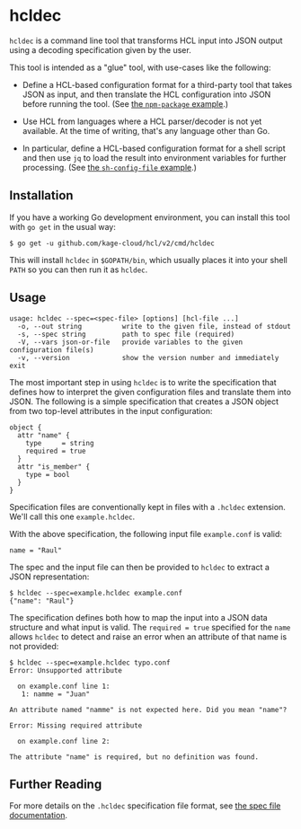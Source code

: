 # hcldec

`hcldec` is a command line tool that transforms HCL input into JSON output
using a decoding specification given by the user.

This tool is intended as a "glue" tool, with use-cases like the following:

* Define a HCL-based configuration format for a third-party tool that takes
  JSON as input, and then translate the HCL configuration into JSON before
  running the tool. (See [the `npm-package` example](examples/npm-package).)

* Use HCL from languages where a HCL parser/decoder is not yet available.
  At the time of writing, that's any language other than Go.

* In particular, define a HCL-based configuration format for a shell script
  and then use `jq` to load the result into environment variables for
  further processing. (See [the `sh-config-file` example](examples/sh-config-file).)

## Installation

If you have a working Go development environment, you can install this tool
with `go get` in the usual way:

```
$ go get -u github.com/kage-cloud/hcl/v2/cmd/hcldec
```

This will install `hcldec` in `$GOPATH/bin`, which usually places it into
your shell `PATH` so you can then run it as `hcldec`.

## Usage

```
usage: hcldec --spec=<spec-file> [options] [hcl-file ...]
  -o, --out string          write to the given file, instead of stdout
  -s, --spec string         path to spec file (required)
  -V, --vars json-or-file   provide variables to the given configuration file(s)
  -v, --version             show the version number and immediately exit
```

The most important step in using `hcldec` is to write the specification that
defines how to interpret the given configuration files and translate them
into JSON. The following is a simple specification that creates a JSON
object from two top-level attributes in the input configuration:

```hcl
object {
  attr "name" {
    type     = string
    required = true
  }
  attr "is_member" {
    type = bool
  }
}
```

Specification files are conventionally kept in files with a `.hcldec`
extension. We'll call this one `example.hcldec`.

With the above specification, the following input file `example.conf` is
valid:

```hcl
name = "Raul"
```

The spec and the input file can then be provided to `hcldec` to extract a
JSON representation:

```
$ hcldec --spec=example.hcldec example.conf
{"name": "Raul"}
```

The specification defines both how to map the input into a JSON data structure
and what input is valid. The `required = true` specified for the `name`
allows `hcldec` to detect and raise an error when an attribute of that name
is not provided:

```
$ hcldec --spec=example.hcldec typo.conf
Error: Unsupported attribute

  on example.conf line 1:
   1: namme = "Juan"

An attribute named "namme" is not expected here. Did you mean "name"?

Error: Missing required attribute

  on example.conf line 2:

The attribute "name" is required, but no definition was found.
```

## Further Reading

For more details on the `.hcldec` specification file format, see
[the spec file documentation](spec-format.md).
